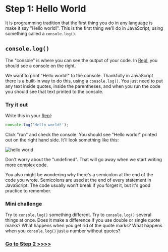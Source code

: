 # Step 1: Hello World

It is programming tradition that the first thing you do in any language is make it say "Hello world!". This is the first thing we'll do in JavaScript, using something called a `console.log()`.

## `console.log()`

The "console" is where you can see the output of your code. In [Repl](https://repl.it/), you should see a console on the right.

We want to print "Hello world!" to the console. Thankfully in JavaScript there is a built-in way to do this, using a `console.log()`. You just need to put any text inside quotes, inside the parentheses, and when you run the code you should see that text printed to the console.

### Try it out

Write this in your [Repl](https://repl.it/):

```js
console.log('Hello world!');
```

Click "run" and check the console. You should see "Hello world!" printed out on the right hand side. It'll look something like this:

![hello world](https://cloud.githubusercontent.com/assets/10683087/19825443/3276db48-9d71-11e6-931f-440088befb0e.png)

Don't worry about the "undefined". That will go away when we start writing more complex code.

You also might be wondering why there's a semicolon at the end of the code you wrote. Semicolons are used at the end of every statement in JavaScript. The code usually won't break if you forget it, but it's good practice to remember.

### Mini challenge

Try to `console.log()` something different. Try to `console.log()` several things at once. Does it make a difference if you use double or single quote marks? What happens when you get rid of the quote marks? What happens when you `console.log()` just a number without quotes?

### [Go to Step 2 >>>>](/02-data-types.md)
